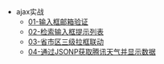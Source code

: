 - ajax实战
    - [01-输入框邮箱验证](01email.md)
    - [02-检索输入框提示列表](02searchList.md)
    - [03-省市区三级拉框联动](03combSelect.md)
    - [04-通过JSONP获取腾讯天气并显示数据](04tecent_weather.md)